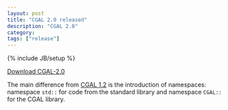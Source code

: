 ```yaml
---
layout: post
title: "CGAL 2.0 released"
description: "CGAL 2.0"
category:
tags: ["release"]
---
```

{% include JB/setup %}

<i class="bi bi-arrow-down-circle"></i>
<a href="https://github.com/CGAL/cgal/releases/tag/releases%2FCGAL-2.0">Download CGAL-2.0</a>

<p>The main difference from <a href="../../../../1999/01/01/cgal-12">CGAL 1.2</a> is the
introduction of namespaces: namespace <code>std::</code> for code from
the standard library and namespace <code>CGAL::</code> for the CGAL library.
